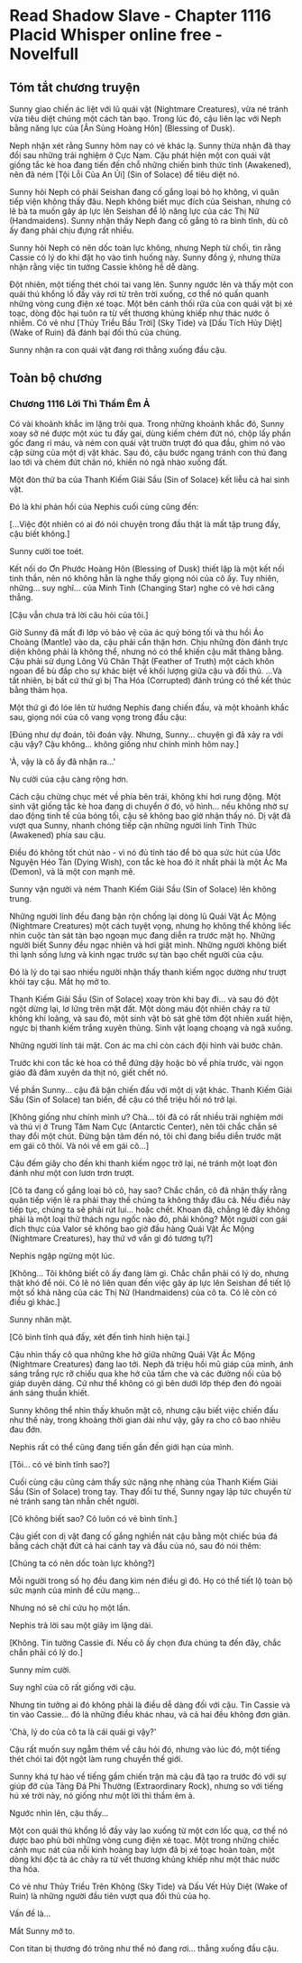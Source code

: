# Read Shadow Slave - Chapter 1116 Placid Whisper online free - Novelfull

## Tóm tắt chương truyện

Sunny giao chiến ác liệt với lũ quái vật (Nightmare Creatures), vừa né tránh vừa tiêu diệt chúng một cách tàn bạo. Trong lúc đó, cậu liên lạc với Neph bằng năng lực của [Ân Sủng Hoàng Hôn] (Blessing of Dusk).

Neph nhận xét rằng Sunny hôm nay có vẻ khác lạ. Sunny thừa nhận đã thay đổi sau những trải nghiệm ở Cực Nam. Cậu phát hiện một con quái vật giống tắc kè hoa đang tiến đến chỗ những chiến binh thức tỉnh (Awakened), nên đã ném [Tội Lỗi Của An Ủi] (Sin of Solace) để tiêu diệt nó.

Sunny hỏi Neph có phải Seishan đang cố gắng loại bỏ họ không, vì quân tiếp viện không thấy đâu. Neph không biết mục đích của Seishan, nhưng có lẽ bà ta muốn gây áp lực lên Seishan để lộ năng lực của các Thị Nữ (Handmaidens). Sunny nhận thấy Neph đang cố gắng tỏ ra bình tĩnh, dù cô ấy đang phải chịu đựng rất nhiều.

Sunny hỏi Neph có nên dốc toàn lực không, nhưng Neph từ chối, tin rằng Cassie có lý do khi đặt họ vào tình huống này. Sunny đồng ý, nhưng thừa nhận rằng việc tin tưởng Cassie không hề dễ dàng.

Đột nhiên, một tiếng thét chói tai vang lên. Sunny ngước lên và thấy một con quái thú khổng lồ đầy vảy rơi từ trên trời xuống, cơ thể nó quấn quanh những vòng cung điện xé toạc. Một bên cánh thối rữa của con quái vật bị xé toạc, dòng độc hại tuôn ra từ vết thương khủng khiếp như thác nước ô nhiễm. Có vẻ như [Thủy Triều Bầu Trời] (Sky Tide) và [Dấu Tích Hủy Diệt] (Wake of Ruin) đã đánh bại đối thủ của chúng.

Sunny nhận ra con quái vật đang rơi thẳng xuống đầu cậu.

## Toàn bộ chương

### Chương 1116 Lời Thì Thầm Êm Ả

Có vài khoảnh khắc im lặng trôi qua. Trong những khoảnh khắc đó, Sunny xoay sở né được một xúc tu đầy gai, dùng kiếm chém đứt nó, chộp lấy phần gốc đang rỉ máu, và ném con quái vật trườn trượt đó qua đầu, ghim nó vào cặp sừng của một dị vật khác. Sau đó, cậu bước ngang tránh con thú đang lao tới và chém đứt chân nó, khiến nó ngã nhào xuống đất.

Một đòn thứ ba của Thanh Kiếm Giải Sầu (Sin of Solace) kết liễu cả hai sinh vật.

Đó là khi phản hồi của Nephis cuối cùng cũng đến:

[...Việc đột nhiên có ai đó nói chuyện trong đầu thật là mất tập trung đấy, cậu biết không.]

Sunny cười toe toét.

Kết nối do Ơn Phước Hoàng Hôn (Blessing of Dusk) thiết lập là một kết nối tinh thần, nên nó không hẳn là nghe thấy giọng nói của cô ấy. Tuy nhiên, những... suy nghĩ... của Minh Tinh (Changing Star) nghe có vẻ hơi căng thẳng.

[Cậu vẫn chưa trả lời câu hỏi của tôi.]

Giờ Sunny đã mất đi lớp vỏ bảo vệ của ác quỷ bóng tối và thu hồi Áo Choàng (Mantle) vào da, cậu phải cẩn thận hơn. Chịu những đòn đánh trực diện không phải là không thể, nhưng nó có thể khiến cậu mất thăng bằng. Cậu phải sử dụng Lông Vũ Chân Thật (Feather of Truth) một cách khôn ngoan để bù đắp cho sự khác biệt về khối lượng giữa cậu và đối thủ. ...Và tất nhiên, bị bất cứ thứ gì bị Tha Hóa (Corrupted) đánh trúng có thể kết thúc bằng thảm họa.

Một thứ gì đó lóe lên từ hướng Nephis đang chiến đấu, và một khoảnh khắc sau, giọng nói của cô vang vọng trong đầu cậu:

[Đúng như dự đoán, tôi đoán vậy. Nhưng, Sunny... chuyện gì đã xảy ra với cậu vậy? Cậu không... không giống như chính mình hôm nay.]

'À, vậy là cô ấy đã nhận ra...'

Nụ cười của cậu càng rộng hơn.

Cách cậu chừng chục mét về phía bên trái, không khí hơi rung động. Một sinh vật giống tắc kè hoa đang di chuyển ở đó, vô hình... nếu không nhờ sự dao động tinh tế của bóng tối, cậu sẽ không bao giờ nhận thấy nó. Dị vật đã vượt qua Sunny, nhanh chóng tiếp cận những người lính Tỉnh Thức (Awakened) phía sau cậu.

Điều đó không tốt chút nào - vì nó đủ tỉnh táo để bỏ qua sức hút của Ước Nguyện Héo Tàn (Dying Wish), con tắc kè hoa đó ít nhất phải là một Ác Ma (Demon), và là một con mạnh mẽ.

Sunny vặn người và ném Thanh Kiếm Giải Sầu (Sin of Solace) lên không trung.

Những người lính đều đang bận rộn chống lại dòng lũ Quái Vật Ác Mộng (Nightmare Creatures) một cách tuyệt vọng, nhưng họ không thể không liếc nhìn cuộc tàn sát tàn bạo ngoạn mục đang diễn ra trước mặt họ. Những người biết Sunny đều ngạc nhiên và hơi giật mình. Những người không biết thì lạnh sống lưng và kinh ngạc trước sự tàn bạo chết người của cậu.

Đó là lý do tại sao nhiều người nhận thấy thanh kiếm ngọc dường như trượt khỏi tay cậu. Mắt họ mở to.

Thanh Kiếm Giải Sầu (Sin of Solace) xoay tròn khi bay đi... và sau đó đột ngột dừng lại, lơ lửng trên mặt đất. Một dòng máu đột nhiên chảy ra từ không khí loãng, và sau đó, một sinh vật bò sát ghê tởm đột nhiên xuất hiện, ngực bị thanh kiếm trắng xuyên thủng. Sinh vật loạng choạng và ngã xuống.

Những người lính tái mặt. Con ác ma chỉ còn cách đội hình vài bước chân.

Trước khi con tắc kè hoa có thể đứng dậy hoặc bò về phía trước, vài ngọn giáo đã đâm xuyên da thịt nó, giết chết nó.

Về phần Sunny... cậu đã bận chiến đấu với một dị vật khác. Thanh Kiếm Giải Sầu (Sin of Solace) tan biến, để cậu có thể triệu hồi nó trở lại.

[Không giống như chính mình ư? Chà... tôi đã có rất nhiều trải nghiệm mới và thú vị ở Trung Tâm Nam Cực (Antarctic Center), nên tôi chắc chắn sẽ thay đổi một chút. Đừng bận tâm đến nó, tôi chỉ đang biểu diễn trước mặt em gái cô thôi. Và nói về em gái cô...]

Cậu đếm giây cho đến khi thanh kiếm ngọc trở lại, né tránh một loạt đòn đánh như một con lươn trơn trượt.

[Cô ta đang cố gắng loại bỏ cô, hay sao? Chắc chắn, cô đã nhận thấy rằng quân tiếp viện lẽ ra phải thay thế chúng ta không thấy đâu cả. Nếu điều này tiếp tục, chúng ta sẽ phải rút lui... hoặc chết. Khoan đã, chẳng lẽ đây không phải là một loại thử thách ngu ngốc nào đó, phải không? Một người con gái đích thực của Valor sẽ không bao giờ đầu hàng Quái Vật Ác Mộng (Nightmare Creatures), hay thứ vớ vẩn gì đó tương tự?]

Nephis ngập ngừng một lúc.

[Không... Tôi không biết cô ấy đang làm gì. Chắc chắn phải có lý do, nhưng thật khó để nói. Có lẽ nó liên quan đến việc gây áp lực lên Seishan để tiết lộ một số khả năng của các Thị Nữ (Handmaidens) của cô ta. Có lẽ còn có điều gì khác.]

Sunny nhăn mặt.

[Cô bình tĩnh quá đấy, xét đến tình hình hiện tại.]

Cậu nhìn thấy cô qua những khe hở giữa những Quái Vật Ác Mộng (Nightmare Creatures) đang lao tới. Neph đã triệu hồi mũ giáp của mình, ánh sáng trắng rực rỡ chiếu qua khe hở của tấm che và các đường nối của bộ giáp duyên dáng. Cứ như thể không có gì bên dưới lớp thép đen đó ngoài ánh sáng thuần khiết.

Sunny không thể nhìn thấy khuôn mặt cô, nhưng cậu biết việc chiến đấu như thế này, trong khoảng thời gian dài như vậy, gây ra cho cô bao nhiêu đau đớn.

Nephis rất có thể cũng đang tiến gần đến giới hạn của mình.

[Tôi... có vẻ bình tĩnh sao?]

Cuối cùng cậu cũng cảm thấy sức nặng nhẹ nhàng của Thanh Kiếm Giải Sầu (Sin of Solace) trong tay. Thay đổi tư thế, Sunny ngay lập tức chuyển từ né tránh sang tàn nhẫn chết người.

[Cô không biết sao? Cô luôn có vẻ bình tĩnh.]

Cậu giết con dị vật đang cố gắng nghiền nát cậu bằng một chiếc búa đá bằng cách chặt đứt cả hai cánh tay và đầu của nó, sau đó nói thêm:

[Chúng ta có nên dốc toàn lực không?]

Mỗi người trong số họ đều đang kìm nén điều gì đó. Họ có thể tiết lộ toàn bộ sức mạnh của mình để cứu mạng...

Nhưng nó sẽ chỉ cứu họ một lần.

Nephis trả lời sau một giây im lặng dài.

[Không. Tin tưởng Cassie đi. Nếu cô ấy chọn đưa chúng ta đến đây, chắc chắn phải có lý do.]

Sunny mỉm cười.

Suy nghĩ của cô rất giống với cậu.

Nhưng tin tưởng ai đó không phải là điều dễ dàng đối với cậu. Tin Cassie và tin vào Cassie... đó là những điều khác nhau, và cả hai đều không đơn giản.

'Chà, lý do của cô ta là cái quái gì vậy?'

Cậu rất muốn suy ngẫm thêm về câu hỏi đó, nhưng vào lúc đó, một tiếng thét chói tai đột ngột làm rung chuyển thế giới.

Sunny khá tự hào về tiếng gầm chiến trận mà cậu đã tạo ra trước đó với sự giúp đỡ của Tảng Đá Phi Thường (Extraordinary Rock), nhưng so với tiếng hú xé trời này, nó giống như một lời thì thầm êm ả.

Ngước nhìn lên, cậu thấy...

Một con quái thú khổng lồ đầy vảy lao xuống từ một cơn lốc quạ, cơ thể nó được bao phủ bởi những vòng cung điện xé toạc. Một trong những chiếc cánh mục nát của nỗi kinh hoàng bay lượn đã bị xé toạc hoàn toàn, một dòng khí độc tà ác chảy ra từ vết thương khủng khiếp như một thác nước tha hóa.

Có vẻ như Thủy Triều Trên Không (Sky Tide) và Dấu Vết Hủy Diệt (Wake of Ruin) là những người đầu tiên vượt qua đối thủ của họ.

Vấn đề là...

Mắt Sunny mở to.

Con titan bị thương đó trông như thể nó đang rơi... thẳng xuống đầu cậu.